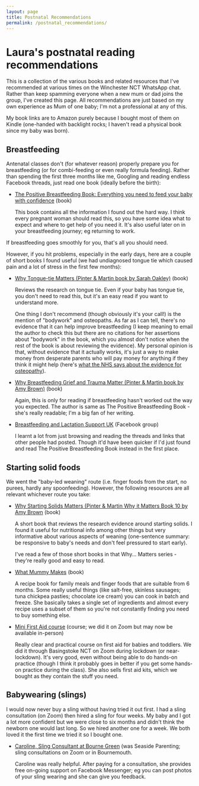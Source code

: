 ```yaml
---
layout: page
title: Postnatal Recommendations
permalink: /postnatal_recommendations/
---
```


# Laura's postnatal reading recommendations

This is a collection of the various books and related resources that I've recommended at various times on the Winchester NCT WhatsApp chat. Rather than keep spamming everyone when a new mum or dad joins the group, I've created this page. All recommendations are just based on my own experience as Mum of one baby; I'm not a professional at any of this.

My book links are to Amazon purely because I bought most of them on Kindle (one-handed with backlight rocks; I haven't read a physical book since my baby was born).

## Breastfeeding

Antenatal classes don't (for whatever reason) properly prepare you for breastfeeding (or for combi-feeding or even really formula feeding). Rather than spending the first three months like me, Googling and reading endless Facebook threads, just read one book (ideally before the birth):

- [The Positive Breastfeeding Book: Everything you need to feed your baby with confidence](https://www.amazon.co.uk/dp/B07F1XT3NZ/ref=cm_sw_r_apan_glt_30FH1892HREF43SKCG3C) (book)
 
  This book contains all the information I found out the hard way. I think every pregnant woman should read this, so you have some idea what to expect and where to get help of you need it. It's also useful later on in your breastfeeding journey; eg returning to work.

If breastfeeding goes smoothly for you, that's all you should need. 

However, if you hit problems, especially in the early days, here are a couple of short books I found useful (we had undiagnosed tongue tie which caused pain and a lot of stress in the first few months):

- [Why Tongue-tie Matters (Pinter & Martin book by Sarah Oakley)](https://www.amazon.co.uk/dp/B08VX3CB3K) (book)

  Reviews the research on tongue tie. Even if your baby has tongue tie, you don't need to read this, but it's an easy read if you want to understand more.

   One thing I don't recommend (though obviously it's your call!) is the mention of "bodywork" and osteopaths. As far as I can tell, there's no evidence that it can help improve breastfeeding (I keep meaning to email the author to check this but there are no citations for her assertions about "bodywork" in the book, which you almost don't notice when the rest of the book is about reviewing the evidence). My personal opinion is that, without evidence that it actually works, it's just a way to make money from desperate parents who will pay money for anything if they think it might help (here's [what the NHS says about the evidence for osteopathy](https://www.nhs.uk/conditions/osteopathy/)).

- [Why Breastfeeding Grief and Trauma Matter (Pinter & Martin book by Amy Brown)](https://www.amazon.co.uk/dp/B081S2X6BN) (book)

   Again, this is only for reading if breastfeeding hasn't worked out the way you expected. The author is same as The Positive Breastfeeding Book - she's really readable; I'm a big fan of her writing.

- [Breastfeeding and Lactation Support UK](https://www.facebook.com/groups/1346569932113892) (Facebook group)

   I learnt a lot from just browsing and reading the threads and links that other people had posted. Though it'd have been quicker if I'd just found and read The Positive Breastfeeding Book instead in the first place.

## Starting solid foods

We went the "baby-led weaning" route (i.e. finger foods from the start, no purees, hardly any spoonfeeding). However, the following resources are all relevant whichever route you take:

- [Why Starting Solids Matters (Pinter & Martin Why it Matters Book 10 by Amy Brown](https://amzn.eu/dlhsEdi) (book)

   A short book that reviews the research evidence around starting solids. I found it useful for nutritional info among other things but very informative about various aspects of weaning (one-sentence summary: be responsive to baby's needs and don't feel pressured to start early).

   I've read a few of those short books in that Why... Matters series - they're really good and easy to read.

- [What Mummy Makes](https://www.amazon.co.uk/What-Mummy-Makes-Cook-just/dp/0241455154) (book)

   A recipe book for family meals and finger foods that are suitable from 6 months. Some really useful things (like salt-free, skinless sausages; tuna chickpea pasties; chocolate ice cream) you can cook in batch and freeze. She basically takes a single set of ingredients and almost every recipe uses a subset of them so you're not constantly finding you need to buy something else.

- [Mini First Aid course](https://www.minifirstaid.co.uk/) (course; we did it on Zoom but may now be available in-person)

   Really clear and practical course on first aid for babies and toddlers. We did it through Basingstoke NCT on Zoom during lockdown (or near-lockdown). It's very good, even without being able to do hands-on practice (though I think it probably goes in better if you get some hands-on practice during the class). She also sells first aid kits, which we bought as they contain the stuff you need.

## Babywearing (slings)

I would now never buy a sling without having tried it out first. I had a sling consultation (on Zoom) then hired a sling for four weeks. My baby and I got a lot more confident but we were close to six months and didn't think the newborn one would last long. So we hired another one for a week. We both loved it the first time we tried it so I bought one.

- [Caroline, Sling Consultant at Bourne Green](https://www.bournegreen.co.uk/hire) (was Seaside Parenting; sling consultations on Zoom or in Bournemouth.

   Caroline was really helpful. After paying for a consultation, she provides free on-going support on Facebook Messenger; eg you can post photos of your sling wearing and she can give you feedback.
